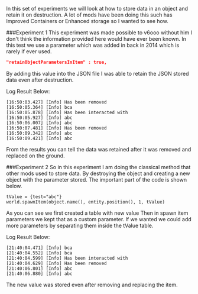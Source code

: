 In this set of experiments we will look at how to store data in an object and retain it on destruction.
A lot of mods have been doing this such has Improved Containers or Enhanced storage so I wanted to see how.

###Experiment 1
This experiment was made possible to v6ooo without him I don't think the information provided here would have ever been known.
In this test we use a parameter which was added in back in 2014 which is rarely if ever used.

```JSON
"retainObjectParametersInItem" : true,
```

By adding this value into the JSON file I was able to retain the JSON stored data even after destruction.

Log Result Below:
```
[16:50:03.427] [Info] Has been removed
[16:50:05.364] [Info] bca
[16:50:05.878] [Info] Has been interacted with
[16:50:05.927] [Info] abc
[16:50:06.007] [Info] abc
[16:50:07.481] [Info] Has been removed
[16:50:09.342] [Info] abc
[16:50:09.421] [Info] abc
```
From the results you can tell the data was retained after it was removed and replaced on the ground.


###Experiment 2
So in this experiment I am doing the classical method that other mods used to store data. By destroying the object and creating a new object with the parameter stored.
The important part of the code is shown below.
```
tValue = {test="abc"}
world.spawnItem(object.name(), entity.position(), 1, tValue)
```
As you can see we first created a table with new value
Then in spawn item parameters we kept that as a custom parameter.
If we wanted we could add more parameters by separating them inside the tValue table.

Log Result Below:
```
[21:40:04.471] [Info] bca
[21:40:04.552] [Info] bca
[21:40:04.599] [Info] Has been interacted with
[21:40:04.629] [Info] Has been removed
[21:40:06.801] [Info] abc
[21:40:06.880] [Info] abc
```
The new value was stored even after removing and replacing the item.
